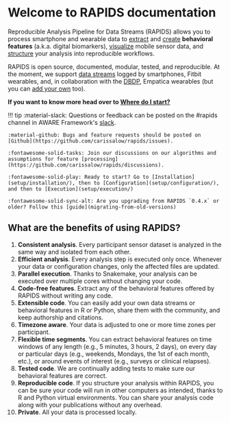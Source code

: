 # Welcome to RAPIDS documentation

Reproducible Analysis Pipeline for Data Streams (RAPIDS) allows you to process smartphone and wearable data to [extract](features/feature-introduction.md) and [create](features/add-new-features.md) **behavioral features** (a.k.a. digital biomarkers), [visualize](visualizations/data-quality-visualizations.md) mobile sensor data, and [structure](workflow-examples/analysis.md) your analysis into reproducible workflows.

RAPIDS is open source, documented, modular, tested, and reproducible. At the moment, we support [data streams](../../datastreams/data-streams-introduction) logged by smartphones, Fitbit wearables, and, in collaboration with the [DBDP](https://dbdp.org/), Empatica wearables (but you can [add your own]((../../datastreams/add-new-data-streams)) too). 

**If you want to know more head over to [Where do I start?](../setup/where-do-i-start/)**

!!! tip
    :material-slack: Questions or feedback can be posted on the \#rapids channel in AWARE Framework\'s [slack](http://awareframework.com:3000/). 

    :material-github: Bugs and feature requests should be posted on [Github](https://github.com/carissalow/rapids/issues). 

    :fontawesome-solid-tasks: Join our discussions on our algorithms and assumptions for feature [processing](https://github.com/carissalow/rapids/discussions).

    :fontawesome-solid-play: Ready to start? Go to [Installation](setup/installation/), then to [Configuration](setup/configuration/), and then to [Execution](setup/execution/)

    :fontawesome-solid-sync-alt: Are you upgrading from RAPIDS `0.4.x` or older? Follow this [guide](migrating-from-old-versions)

## What are the benefits of using RAPIDS?

1. **Consistent analysis**. Every participant sensor dataset is analyzed in the same way and isolated from each other.
2. **Efficient analysis**. Every analysis step is executed only once. Whenever your data or configuration changes, only the affected files are updated.
5. **Parallel execution**. Thanks to Snakemake, your analysis can be executed over multiple cores without changing your code.
6. **Code-free features**. Extract any of the behavioral features offered by RAPIDS without writing any code.
7. **Extensible code**. You can easily add your own data streams or behavioral features in R or Python, share them with the community, and keep authorship and citations.
8. **Timezone aware**. Your data is adjusted to one or more time zones per participant.
9. **Flexible time segments**. You can extract behavioral features on time windows of any length (e.g., 5 minutes, 3 hours, 2 days), on every day or particular days (e.g., weekends, Mondays, the 1st of each month, etc.), or around events of interest (e.g., surveys or clinical relapses).
10. **Tested code**. We are continually adding tests to make sure our behavioral features are correct.
11. **Reproducible code**. If you structure your analysis within RAPIDS, you can be sure your code will run in other computers as intended, thanks to R and Python virtual environments. You can share your analysis code along with your publications without any overhead.
12. **Private**. All your data is processed locally.

